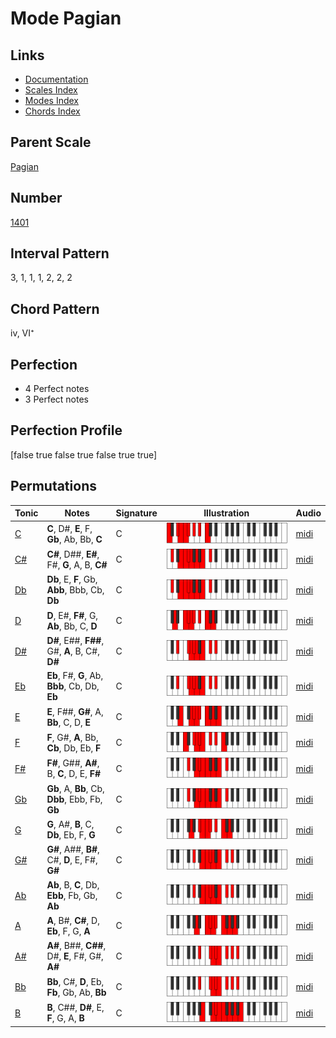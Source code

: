 # Mode Pagian

## Links

- [Documentation](index.md)
- [Scales Index](Scales.md)
- [Modes Index](Modes.md)
- [Chords Index](Chords.md)

## Parent Scale

[Pagian](ScalePagian.md)

## Number

[1401](https://ianring.com/musictheory/scales/1401)

## Interval Pattern

3, 1, 1, 1, 2, 2, 2

## Chord Pattern

iv, VI⁺

## Perfection

- 4 Perfect notes
- 3 Perfect notes

## Perfection Profile

[false true false true false true true]

## Permutations

| Tonic | Notes | Signature | Illustration | Audio |
|-------|-------|-----------|--------------|-------|
| [C](ModeCNaturalPagian.md) | **C**, D#, **E**, F, **Gb**, Ab, Bb, **C** | C | ![CNaturalPagian](ModeCNaturalPagian.png) | [midi](https://github.com/edipermadi/music/blob/main/docs/ModeCNaturalPagian.mid?raw=true) |
| [C#](ModeCSharpPagian.md) | **C#**, D##, **E#**, F#, **G**, A, B, **C#** | C | ![CSharpPagian](ModeCSharpPagian.png) | [midi](https://github.com/edipermadi/music/blob/main/docs/ModeCSharpPagian.mid?raw=true) |
| [Db](ModeDFlatPagian.md) | **Db**, E, **F**, Gb, **Abb**, Bbb, Cb, **Db** | C | ![DFlatPagian](ModeDFlatPagian.png) | [midi](https://github.com/edipermadi/music/blob/main/docs/ModeDFlatPagian.mid?raw=true) |
| [D](ModeDNaturalPagian.md) | **D**, E#, **F#**, G, **Ab**, Bb, C, **D** | C | ![DNaturalPagian](ModeDNaturalPagian.png) | [midi](https://github.com/edipermadi/music/blob/main/docs/ModeDNaturalPagian.mid?raw=true) |
| [D#](ModeDSharpPagian.md) | **D#**, E##, **F##**, G#, **A**, B, C#, **D#** | C | ![DSharpPagian](ModeDSharpPagian.png) | [midi](https://github.com/edipermadi/music/blob/main/docs/ModeDSharpPagian.mid?raw=true) |
| [Eb](ModeEFlatPagian.md) | **Eb**, F#, **G**, Ab, **Bbb**, Cb, Db, **Eb** | C | ![EFlatPagian](ModeEFlatPagian.png) | [midi](https://github.com/edipermadi/music/blob/main/docs/ModeEFlatPagian.mid?raw=true) |
| [E](ModeENaturalPagian.md) | **E**, F##, **G#**, A, **Bb**, C, D, **E** | C | ![ENaturalPagian](ModeENaturalPagian.png) | [midi](https://github.com/edipermadi/music/blob/main/docs/ModeENaturalPagian.mid?raw=true) |
| [F](ModeFNaturalPagian.md) | **F**, G#, **A**, Bb, **Cb**, Db, Eb, **F** | C | ![FNaturalPagian](ModeFNaturalPagian.png) | [midi](https://github.com/edipermadi/music/blob/main/docs/ModeFNaturalPagian.mid?raw=true) |
| [F#](ModeFSharpPagian.md) | **F#**, G##, **A#**, B, **C**, D, E, **F#** | C | ![FSharpPagian](ModeFSharpPagian.png) | [midi](https://github.com/edipermadi/music/blob/main/docs/ModeFSharpPagian.mid?raw=true) |
| [Gb](ModeGFlatPagian.md) | **Gb**, A, **Bb**, Cb, **Dbb**, Ebb, Fb, **Gb** | C | ![GFlatPagian](ModeGFlatPagian.png) | [midi](https://github.com/edipermadi/music/blob/main/docs/ModeGFlatPagian.mid?raw=true) |
| [G](ModeGNaturalPagian.md) | **G**, A#, **B**, C, **Db**, Eb, F, **G** | C | ![GNaturalPagian](ModeGNaturalPagian.png) | [midi](https://github.com/edipermadi/music/blob/main/docs/ModeGNaturalPagian.mid?raw=true) |
| [G#](ModeGSharpPagian.md) | **G#**, A##, **B#**, C#, **D**, E, F#, **G#** | C | ![GSharpPagian](ModeGSharpPagian.png) | [midi](https://github.com/edipermadi/music/blob/main/docs/ModeGSharpPagian.mid?raw=true) |
| [Ab](ModeAFlatPagian.md) | **Ab**, B, **C**, Db, **Ebb**, Fb, Gb, **Ab** | C | ![AFlatPagian](ModeAFlatPagian.png) | [midi](https://github.com/edipermadi/music/blob/main/docs/ModeAFlatPagian.mid?raw=true) |
| [A](ModeANaturalPagian.md) | **A**, B#, **C#**, D, **Eb**, F, G, **A** | C | ![ANaturalPagian](ModeANaturalPagian.png) | [midi](https://github.com/edipermadi/music/blob/main/docs/ModeANaturalPagian.mid?raw=true) |
| [A#](ModeASharpPagian.md) | **A#**, B##, **C##**, D#, **E**, F#, G#, **A#** | C | ![ASharpPagian](ModeASharpPagian.png) | [midi](https://github.com/edipermadi/music/blob/main/docs/ModeASharpPagian.mid?raw=true) |
| [Bb](ModeBFlatPagian.md) | **Bb**, C#, **D**, Eb, **Fb**, Gb, Ab, **Bb** | C | ![BFlatPagian](ModeBFlatPagian.png) | [midi](https://github.com/edipermadi/music/blob/main/docs/ModeBFlatPagian.mid?raw=true) |
| [B](ModeBNaturalPagian.md) | **B**, C##, **D#**, E, **F**, G, A, **B** | C | ![BNaturalPagian](ModeBNaturalPagian.png) | [midi](https://github.com/edipermadi/music/blob/main/docs/ModeBNaturalPagian.mid?raw=true) |
